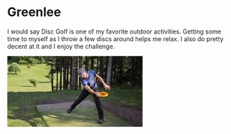 # Greenlee

I would say Disc Golf is one of my favorite outdoor activities. Getting some time to myself as I throw a few discs around helps me relax. I also do pretty decent at it and I enjoy the challenge.

![disc Golfer](discGolfPlayer.jpg)
